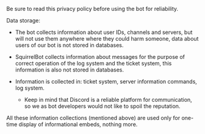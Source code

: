 Be sure to read this privacy policy 
before using the bot for reliability. 

Data storage: 
- The bot collects information about user IDs, channels and servers,
but will not use them anywhere where they could harm someone,
data about users of our bot is not stored in databases.

- SquirrelBot collects information about messages for the purpose of
correct operation of the log system and the ticket system,
this information is also not stored in databases.

- Information is collected in: ticket system, server information commands, log system.


  - Keep in mind that Discord is a reliable platform for communication, so we as bot developers would not like to spoil the reputation.

All these information collections (mentioned above) are used only for 
one-time display of informational embeds, nothing more.
